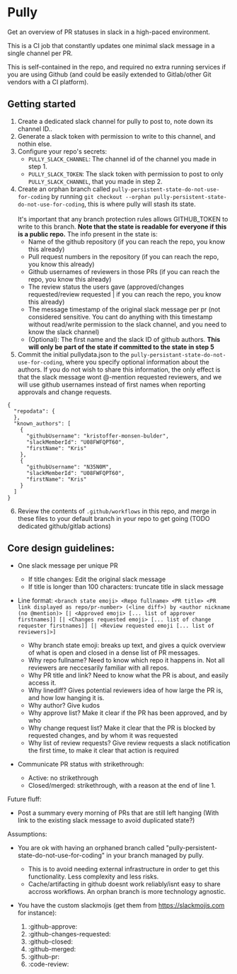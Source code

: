 # Pully
Get an overview of PR statuses in slack in a high-paced environment.

This is a CI job that constantly updates one minimal slack message in a single channel per PR. 

This is self-contained in the repo, and required no extra running services if you are using Github (and could be easily extended to Gitlab/other Git vendors with a CI platform).

## Getting started
1. Create a dedicated slack channel for pully to post to, note down its channel ID..
2. Generate a slack token with permission to write to this channel, and nothin else.
3. Configure your repo's secrets:
    - `PULLY_SLACK_CHANNEL`: The channel id of the channel you made in step 1.
    - `PULLY_SLACK_TOKEN`: The slack token with permission to post to only `PULLY_SLACK_CHANNEL`, that you made in step 2.
4. Create an orphan branch called `pully-persistent-state-do-not-use-for-coding` by running `git checkout --orphan pully-persistent-state-do-not-use-for-coding`, this is where pully will stash its state. 
\
\
It's important that any branch protection rules allows GITHUB_TOKEN to write to this branch. **Note that the state is readable for everyone if this is a public repo.** The info present in the state is:
    - Name of the github repository (if you can reach the repo, you know this already)
    - Pull request numbers in the repository (if you can reach the repo, you know this already)
    - Github usernames of reviewers in those PRs (if you can reach the repo, you know this already)
    - The review status the users gave (approved/changes requested/review requested | if you can reach the repo, you know this already)
    - The message timestamp of the original slack message per pr (not considered sensitive. You cant do anything with this timestamp without read/write permission to the slack channel, and you need to know the slack channel)
    - (Optional): The first name and the slack ID of github authors. **This will only be part of the state if committed to the state in step 5**
5. Commit the initial pullydata.json to the `pully-persistant-state-do-not-use-for-coding`, where you specify optional information about the authors. If you do not wish to share this information, the only effect is that the slack message wont @-mention requested reviewers, and we will use github usernames instead of first names when reporting approvals and change requests. 
```
{
  "repodata": {
  },
  "known_authors": [
    {
      "githubUsername": "kristoffer-monsen-bulder",
      "slackMemberId": "U08FWFQPT60",
      "firstName": "Kris"
    },
    {
      "githubUsername": "N35N0M",
      "slackMemberId": "U08FWFQPT60",
      "firstName": "Kris"
    }
  ]
}
```
6. Review the contents of `.github/workflows` in this repo, and merge in these files to your default branch in your repo to get going (TODO dedicated github/gitlab actions)

## Core design guidelines:
- One slack message per unique PR
  - If title changes: Edit the original slack message
  - If title is longer than 100 characters: truncate title in slack message
- Line format: `<branch state emoji> <Repo fullname> <PR title> <PR link displayed as repo/pr-number> (<line diff>) by <author nickname (no @mention)> [| <Approved emoji> [... list of approver firstnames]] [| <Changes requested emoji> [... list of change requester firstnames]] [| <Review requested emoji [... list of reviewers]>]`
    - Why branch state emoji: breaks up text, and gives a quick overview of what is open and closed in a dense list of PR messages.
    - Why repo fullname? Need to know which repo it happens in. Not all reviewers are neccesarily familiar with all repos.
    - Why PR title and link? Need to know what the PR is about, and easily access it.
    - Why linediff? Gives potential reviewers idea of how large the PR is, and how low hanging it is.
    - Why author? Give kudos
    - Why approve list? Make it clear if the PR has been approved, and by who
    - Why change request list? Make it clear that the PR is blocked by requested changes, and by whom it was requested
    - Why list of review requests? Give review requests a slack notification the first time, to make it clear that action is required

- Communicate PR status with strikethrough:
    - Active: no strikethrough
    - Closed/merged: strikethrough, with a reason at the end of line 1.


Future fluff:
- Post a summary every morning of PRs that are still left hanging (With link to the existing slack message to avoid duplicated state?)

Assumptions:
- You are ok with having an orphaned branch called "pully-persistent-state-do-not-use-for-coding" in your branch managed by pully.
  - This is to avoid needing external infrastructure in order to get this functionality. Less complexity and less risks.
  - Cache/artifacting in github doesnt work reliably/isnt easy to share accross workflows. An orphan branch is more technology agnostic.

- You have the custom slackmojis (get them from https://slackmojis.com for instance):
  1. :github-approve:
  2. :github-changes-requested:
  3. :github-closed:
  4. :github-merged:
  5. :github-pr:
  6. :code-review:
